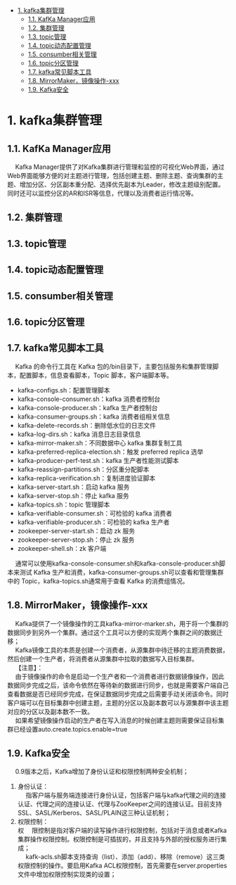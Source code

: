 
<!-- TOC -->

- [1. kafka集群管理](#1-kafka集群管理)
    - [1.1. KafKa Manager应用](#11-kafka-manager应用)
    - [1.2. 集群管理](#12-集群管理)
    - [1.3. topic管理](#13-topic管理)
    - [1.4. topic动态配置管理](#14-topic动态配置管理)
    - [1.5. consumber相关管理](#15-consumber相关管理)
    - [1.6. topic分区管理](#16-topic分区管理)
    - [1.7. kafka常见脚本工具](#17-kafka常见脚本工具)
    - [1.8. MirrorMaker，镜像操作-xxx](#18-mirrormaker镜像操作-xxx)
    - [1.9. Kafka安全](#19-kafka安全)

<!-- /TOC -->

# 1. kafka集群管理  
<!-- 
~~
https://blog.csdn.net/BeiisBei/article/details/104264144
-->

## 1.1. KafKa Manager应用
&emsp; Kafka Manager提供了对Kafka集群进行管理和监控的可视化Web界面，通过Web界面能够方便的对主题进行管理，包括创建主题、删除主题、查询集群的主题、增加分区、分区副本重分配、选择优先副本为Leader，修改主题级别配置。同时还可以监控分区的AR和ISR等信息，代理以及消费者运行情况等。  

## 1.2. 集群管理

## 1.3. topic管理

## 1.4. topic动态配置管理

## 1.5. consumber相关管理

## 1.6. topic分区管理

## 1.7. kafka常见脚本工具  
&emsp; Kafka 的命令行工具在 Kafka 包的/bin目录下，主要包括服务和集群管理脚本，配置脚本，信息查看脚本，Topic 脚本，客户端脚本等。

* kafka-configs.sh：配置管理脚本
* kafka-console-consumer.sh：kafka 消费者控制台
* kafka-console-producer.sh：kafka 生产者控制台
* kafka-consumer-groups.sh：kafka 消费者组相关信息
* kafka-delete-records.sh：删除低水位的日志文件
* kafka-log-dirs.sh：kafka 消息日志目录信息
* kafka-mirror-maker.sh：不同数据中心 kafka 集群复制工具
* kafka-preferred-replica-election.sh：触发 preferred replica 选举
* kafka-producer-perf-test.sh：kafka 生产者性能测试脚本
* kafka-reassign-partitions.sh：分区重分配脚本
* kafka-replica-verification.sh：复制进度验证脚本
* kafka-server-start.sh：启动 kafka 服务
* kafka-server-stop.sh：停止 kafka 服务
* kafka-topics.sh：topic 管理脚本
* kafka-verifiable-consumer.sh：可检验的 kafka 消费者
* kafka-verifiable-producer.sh：可检验的 kafka 生产者
* zookeeper-server-start.sh：启动 zk 服务
* zookeeper-server-stop.sh：停止 zk 服务
* zookeeper-shell.sh：zk 客户端

&emsp; 通常可以使用kafka-console-consumer.sh和kafka-console-producer.sh脚本来测试 Kafka 生产和消费，kafka-consumer-groups.sh可以查看和管理集群中的 Topic，kafka-topics.sh通常用于查看 Kafka 的消费组情况。  

## 1.8. MirrorMaker，镜像操作-xxx
&emsp; Kafka提供了一个镜像操作的工具kafka-mirror-marker.sh，用于将一个集群的数据同步到另外一个集群。通过这个工具可以方便的实现两个集群之间的数据迁移；  
&emsp; Kafka镜像工具的本质是创建一个消费者，从源集群中待迁移的主题消费数据，然后创建一个生产者，将消费者从源集群中拉取的数据写入目标集群。  
&emsp; 【注意】：  
&emsp; 由于镜像操作的命令是启动一个生产者和一个消费者进行数据镜像操作，因此数据同步完成之后，该命令依然在等待新的数据进行同步，也就是需要客户端自己查看数据是否已经同步完成，在保证数据同步完成之后需要手动关闭该命令。同时客户端可以在目标集群中创建主题，主题的分区以及副本数可以与源集群中该主题对应的分区以及副本数不一致。  
&emsp; 如果希望镜像操作启动的生产者在写入消息的时候创建主题则需要保证目标集群已经设置auto.create.topics.enable=true  

## 1.9. Kafka安全  
&emsp; 0.9版本之后，Kafka增加了身份认证和权限控制两种安全机制；
1. 身份认证：  
&emsp; 指客户端与服务端连接进行身份认证，包括客户端与kafka代理之间的连接认证、代理之间的连接认证、代理与ZooKeeper之间的连接认证。目前支持SSL、SASL/Kerberos、SASL/PLAIN这三种认证机制；  
2. 权限控制：  
权&emsp; 限控制是指对客户端的读写操作进行权限控制，包括对于消息或者Kafka集群操作权限控制。权限控制是可插拔的，并且支持与外部的授权服务进行集成；  
&emsp; kafk-acls.sh脚本支持查询（list）、添加（add）、移除（remove）这三类权限控制的操作。要启用Kafka ACL权限控制，首先需要在server.properties文件中增加权限控制实现类的设置；  